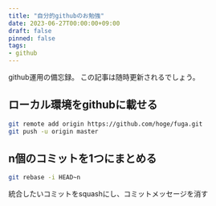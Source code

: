 ```yaml
---
title: "自分的githubのお勉強"
date: 2023-06-27T00:00:00+09:00
draft: false
pinned: false
tags:
- github
---
```

github運用の備忘録。
この記事は随時更新されるでしょう。
<!--more-->

## ローカル環境をgithubに載せる
```bash
git remote add origin https://github.com/hoge/fuga.git
git push -u origin master
```

## n個のコミットを1つにまとめる
```bash
git rebase -i HEAD~n
```
統合したいコミットをsquashにし、コミットメッセージを消す